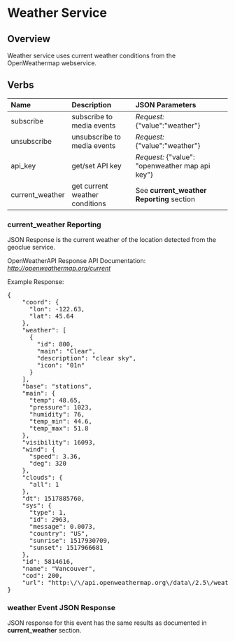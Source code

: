 # Weather Service

## Overview

Weather service uses current weather conditions from the OpenWeathermap webservice.

## Verbs
| Name            | Description                     | JSON Parameters                                 |
|:----------------|:--------------------------------|:------------------------------------------------|
| subscribe       | subscribe to media events       | *Request:* {"value":"weather"}                  |
| unsubscribe     | unsubscribe to media events     | *Request:* {"value":"weather"}                  |
| api_key         | get/set API key                 | *Request:* {"value": "openweather map api key"} |
| current_weather | get current weather conditions  | See **current_weather Reporting** section       |


### current_weather Reporting

JSON Response is the current weather of the location detected from the geoclue service.

OpenWeatherAPI Response API Documentation: *http://openweathermap.org/current*

Example Response:
<pre>
{
    "coord": {
      "lon": -122.63,
      "lat": 45.64
    },
    "weather": [
      {
        "id": 800,
        "main": "Clear",
        "description": "clear sky",
        "icon": "01n"
      }
    ],
    "base": "stations",
    "main": {
      "temp": 48.65,
      "pressure": 1023,
      "humidity": 76,
      "temp_min": 44.6,
      "temp_max": 51.8
    },
    "visibility": 16093,
    "wind": {
      "speed": 3.36,
      "deg": 320
    },
    "clouds": {
      "all": 1
    },
    "dt": 1517885760,
    "sys": {
      "type": 1,
      "id": 2963,
      "message": 0.0073,
      "country": "US",
      "sunrise": 1517930709,
      "sunset": 1517966681
    },
    "id": 5814616,
    "name": "Vancouver",
    "cod": 200,
    "url": "http:\/\/api.openweathermap.org\/data\/2.5\/weather?lat=45.6447&lon=-122.6298&units=imperial&APPID=a860fa437924aec3d0360cc749e25f0e"
}
</pre>

### weather Event JSON Response

JSON response for this event has the same results as documented in **current_weather** section.
